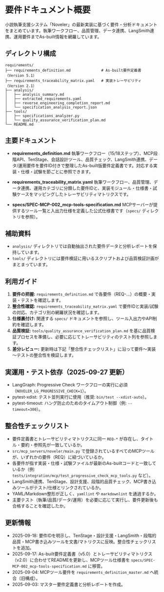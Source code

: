 # 要件ドキュメント概要

小説執筆支援システム「Noveler」の最新実装に基づく要件・分析ドキュメントをまとめています。執筆ワークフロー、品質管理、データ連携、LangSmith連携、運用要件までAs-built情報を網羅しています。

## ディレクトリ構成

```
requirements/
├── requirements_definition.md              # As-built要件定義書（Version 5.1）
├── requirements_traceability_matrix.yaml   # 実装トレーサビリティ（Version 2.1）
├── analysis/
│   ├── analysis_summary.md
│   ├── extracted_requirements.yaml
│   ├── reverse_engineering_completion_report.md
│   └── specification_analysis_report.json
├── tools/
│   ├── specifications_analyzer.py
│   └── quality_assurance_verification_plan.md
└── README.md
```

## 主要ドキュメント

- **requirements_definition.md**
  執筆ワークフロー（15/18ステップ）、MCP段階API、TenStage、会話設計ツール、品質チェック、LangSmith連携、データ/運用要件を要件ID付きで整理したAs-built版要件定義書です。対応する実装・仕様・試験を節ごとに参照できます。

- **requirements_traceability_matrix.yaml**
  執筆ワークフロー、品質管理、データ連携、運用カテゴリに分類した要件IDと、実装モジュール・仕様書・試験ケースをマッピングしたトレーサビリティマトリクスです。

- **specs/SPEC-MCP-002_mcp-tools-specification.md**
  MCPサーバーが提供するツール一覧と入出力仕様を定義した公式仕様書です（`specs/` ディレクトリを参照）。

## 補助資料

- `analysis/` ディレクトリでは自動抽出された要件データと分析レポートを保持しています。
- `tools/` ディレクトリには要件検証に用いるスクリプトおよび品質検証計画がまとまっています。

## 利用ガイド

1. **要件の把握:** `requirements_definition.md` で各要件（REQ-…）の概要・実装・テストを確認します。
2. **整合性確認:** `requirements_traceability_matrix.yaml` で要件IDと実装/試験の対応、カテゴリ別の網羅状況を確認します。
3. **仕様裏付け:** 関連する `specs/` ドキュメントを参照し、ツール入出力やAPI制約を確認します。
4. **品質検証:** `tools/quality_assurance_verification_plan.md` を基に品質検証プロセスを準備し、必要に応じてトレーサビリティのテスト列を参照します。
5. **差分レビュー:** 更新時は下記「整合性チェックリスト」に沿って要件～実装～テストの整合性を検証します。

## 実運用・テスト依存（2025-09-27 更新）

- LangGraph: Progressive Check ワークフローの実行に必須（`NOVELER_LG_PROGRESSIVE_CHECK=1`）。
- pytest-xdist: テスト並列実行に使用（推奨: `bin/test --xdist-auto`）。
- pytest-timeout: ハング防止のためのタイムアウト制御（例: `--timeout=300`）。

## 整合性チェックリスト

- 要件定義書とトレーサビリティマトリクスに同一 `REQ-*` が存在し、タイトル・要約・参照先が一致しているか。
- `src/mcp_servers/noveler/main.py` で登録されているすべてのMCPツールが、いずれかの要件（REQ）に紐づいているか。
- 各要件が指す実装・仕様・試験ファイルが最新のAs-builtコードと一致しているか（例: `tests/integration/mcp/test_progressive_check_mcp_tools.py` など）。
- LangSmith連携、TenStage、設計支援、段階的品質チェック、MCP書き込みツールがテスト/仕様とリンクされているか。
- YAML/Markdown整形が正しく、`yamllint` や `markdownlint` を通過するか。
- 主要テスト（執筆/品質/データ/運用）を必要に応じて実行し、要件更新後も合格することを確認したか。

## 更新情報

- 2025-09-18: 要件IDを明示し、TenStage・設計支援・LangSmith・段階的品質・MCP書き込みツールを文書/マトリクスに反映。整合性チェックリストを追加。
- 2025-09-17: As-built要件定義書（v5.0）とトレーサビリティマトリクス（v2.0）に合わせてREADMEを更新し、MCPツール仕様書を `specs/SPEC-MCP-002_mcp-tools-specification.md` に移管。
- 2025-09-04: MCPツール要件を `requirements_definition_master.md` へ統合（旧構成）。
- 2025-09-03: マスター要件定義書と分析レポートを作成。
